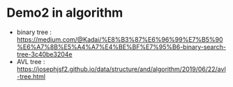# Demo2 in algorithm
* binary tree :  
https://medium.com/@Kadai/%E8%B3%87%E6%96%99%E7%B5%90%E6%A7%8B%E5%A4%A7%E4%BE%BF%E7%95%B6-binary-search-tree-3c40be3204e  
* AVL tree :  
https://josephjsf2.github.io/data/structure/and/algorithm/2019/06/22/avl-tree.html 
